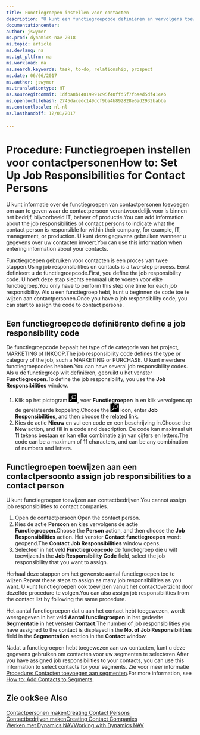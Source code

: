 ```yaml
---
title: Functiegroepen instellen voor contacten
description: "U kunt een functiegroepcode definiëren en vervolgens toewijzen aan een contact om de taken aan te geven waarvoor uw contact verantwoordelijk is in hun bedrijf, bijvoorbeeld, IT of productie."
documentationcenter: 
author: jswymer
ms.prod: dynamics-nav-2018
ms.topic: article
ms.devlang: na
ms.tgt_pltfrm: na
ms.workload: na
ms.search.keywords: task, to-do, relationship, prospect
ms.date: 06/06/2017
ms.author: jswymer
ms.translationtype: HT
ms.sourcegitcommit: 1dfba8b14019991c95f40ffd5f7fbaed5df414eb
ms.openlocfilehash: 2745dacedc149dcf9ba4b892828e6ad2932babba
ms.contentlocale: nl-nl
ms.lasthandoff: 12/01/2017

---
```

# <a name="how-to-set-up-job-responsibilities-for-contact-persons"></a><span data-ttu-id="7558f-103">Procedure: Functiegroepen instellen voor contactpersonen</span><span class="sxs-lookup"><span data-stu-id="7558f-103">How to: Set Up Job Responsibilities for Contact Persons</span></span>
<span data-ttu-id="7558f-104">U kunt informatie over de functiegroepen van contactpersonen toevoegen om aan te geven waar de contactpersoon verantwoordelijk voor is binnen het bedrijf, bijvoorbeeld IT, beheer of productie.</span><span class="sxs-lookup"><span data-stu-id="7558f-104">You can add information about the job responsibilities of contact persons to indicate what the contact person is responsible for within their company, for example, IT, management, or production.</span></span> <span data-ttu-id="7558f-105">U kunt deze gegevens gebruiken wanneer u gegevens over uw contacten invoert.</span><span class="sxs-lookup"><span data-stu-id="7558f-105">You can use this information when entering information about your contacts.</span></span>

<span data-ttu-id="7558f-106">Functiegroepen gebruiken voor contacten is een proces van twee stappen.</span><span class="sxs-lookup"><span data-stu-id="7558f-106">Using job responsibilities on contacts is a two-step process.</span></span> <span data-ttu-id="7558f-107">Eerst definieert u de functiegroepcode.</span><span class="sxs-lookup"><span data-stu-id="7558f-107">First, you define the job responsibility code.</span></span> <span data-ttu-id="7558f-108">U hoeft deze stap slechts eenmaal uit te voeren voor elke functiegroep.</span><span class="sxs-lookup"><span data-stu-id="7558f-108">You only have to perform this step one time for each job responsibility.</span></span> <span data-ttu-id="7558f-109">Als u een functiegroep hebt, kunt u beginnen de code toe te wijzen aan contactpersonen.</span><span class="sxs-lookup"><span data-stu-id="7558f-109">Once you have a job responsibility code, you can start to assign the code to contact persons.</span></span>

## <a name="to-define-a-job-responsibility-code"></a><span data-ttu-id="7558f-110">Een functiegroepcode definiëren</span><span class="sxs-lookup"><span data-stu-id="7558f-110">to define a job responsibility code</span></span>
<span data-ttu-id="7558f-111">De functiegroepcode bepaalt het type of de categorie van het project, MARKETING of INKOOP.</span><span class="sxs-lookup"><span data-stu-id="7558f-111">The job responsibility code defines the type or category of the job, such a MARKETING or PURCHASE.</span></span> <span data-ttu-id="7558f-112">U kunt meerdere functiegroepcodes hebben.</span><span class="sxs-lookup"><span data-stu-id="7558f-112">You can have several job responsibility codes.</span></span> <span data-ttu-id="7558f-113">Als u de functiegroep wilt definiëren, gebruikt u het venster **Functiegroepen**.</span><span class="sxs-lookup"><span data-stu-id="7558f-113">To define the job responsibility, you use the **Job Responsibilities** window.</span></span>

1. <span data-ttu-id="7558f-114">Klik op het pictogram ![Zoeken naar pagina of rapport](media/ui-search/search_small.png "pictogram Zoeken naar pagina of rapport"), voer **Functiegroepen** in en klik vervolgens op de gerelateerde koppeling.</span><span class="sxs-lookup"><span data-stu-id="7558f-114">Choose the ![Search for Page or Report](media/ui-search/search_small.png "Search for Page or Report icon") icon, enter **Job Responsibilities**, and then choose the related link.</span></span>
2. <span data-ttu-id="7558f-115">Kies de actie **Nieuw** en vul een code en een beschrijving in.</span><span class="sxs-lookup"><span data-stu-id="7558f-115">Choose the **New** action, and fill in a code and description.</span></span> <span data-ttu-id="7558f-116">De code kan maximaal uit 11 tekens bestaan en kan elke combinatie zijn van cijfers en letters.</span><span class="sxs-lookup"><span data-stu-id="7558f-116">The code can be a maximum of 11 characters, and can be any combination of numbers and letters.</span></span>

## <a name="to-assign-job-responsibilities-to-a-contact-person"></a><span data-ttu-id="7558f-117">Functiegroepen toewijzen aan een contactpersoon</span><span class="sxs-lookup"><span data-stu-id="7558f-117">to assign job responsibilities to a contact person</span></span>
<span data-ttu-id="7558f-118">U kunt functiegroepen toewijzen aan contactbedrijven.</span><span class="sxs-lookup"><span data-stu-id="7558f-118">You cannot assign job responsibilities to contact companies.</span></span>

1. <span data-ttu-id="7558f-119">Open de contactpersoon.</span><span class="sxs-lookup"><span data-stu-id="7558f-119">Open the contact person.</span></span>
2. <span data-ttu-id="7558f-120">Kies de actie **Persoon** en kies vervolgens de actie **Functiegroepen**.</span><span class="sxs-lookup"><span data-stu-id="7558f-120">Choose the **Person** action, and then choose the **Job Responsibilities** action.</span></span> <span data-ttu-id="7558f-121">Het venster **Contact functiegroepen** wordt geopend.</span><span class="sxs-lookup"><span data-stu-id="7558f-121">The **Contact Job Responsibilities** window opens.</span></span>
3. <span data-ttu-id="7558f-122">Selecteer in het veld **Functiegroepcode** de functiegroep die u wilt toewijzen.</span><span class="sxs-lookup"><span data-stu-id="7558f-122">In the **Job Responsibility Code** field, select the job responsibility that you want to assign.</span></span>

<span data-ttu-id="7558f-123">Herhaal deze stappen om het gewenste aantal functiegroepen toe te wijzen.</span><span class="sxs-lookup"><span data-stu-id="7558f-123">Repeat these steps to assign as many job responsibilities as you want.</span></span> <span data-ttu-id="7558f-124">U kunt functiegroepen ook toewijzen vanuit het contactoverzicht door dezelfde procedure te volgen.</span><span class="sxs-lookup"><span data-stu-id="7558f-124">You can also assign job responsibilities from the contact list by following the same procedure.</span></span>

<span data-ttu-id="7558f-125">Het aantal functiegroepen dat u aan het contact hebt toegewezen, wordt weergegeven in het veld **Aantal functiegroepen** in het gedeelte **Segmentatie** in het venster **Contact**.</span><span class="sxs-lookup"><span data-stu-id="7558f-125">The number of job responsibilities you have assigned to the contact is displayed in the **No. of Job Responsibilities** field in the **Segmentation** section in the **Contact** window.</span></span>

<span data-ttu-id="7558f-126">Nadat u functiegroepen hebt toegewezen aan uw contacten, kunt u deze gegevens gebruiken om contacten voor uw segmenten te selecteren.</span><span class="sxs-lookup"><span data-stu-id="7558f-126">After you have assigned job responsibilities to your contacts, you can use this information to select contacts for your segments.</span></span> <span data-ttu-id="7558f-127">Zie voor meer informatie [Procedure: Contacten toevoegen aan segmenten](marketing-add-contact-segment.md).</span><span class="sxs-lookup"><span data-stu-id="7558f-127">For more information, see [How to: Add Contacts to Segments](marketing-add-contact-segment.md).</span></span>

## <a name="see-also"></a><span data-ttu-id="7558f-128">Zie ook</span><span class="sxs-lookup"><span data-stu-id="7558f-128">See Also</span></span>
[<span data-ttu-id="7558f-129">Contactpersonen maken</span><span class="sxs-lookup"><span data-stu-id="7558f-129">Creating Contact Persons</span></span>](marketing-create-contact-persons.md)  
[<span data-ttu-id="7558f-130">Contactbedrijven maken</span><span class="sxs-lookup"><span data-stu-id="7558f-130">Creating Contact Companies</span></span>](marketing-create-contact-companies.md)  
[<span data-ttu-id="7558f-131">Werken met Dynamics NAV</span><span class="sxs-lookup"><span data-stu-id="7558f-131">Working with Dynamics NAV</span></span>](ui-work-product.md)

